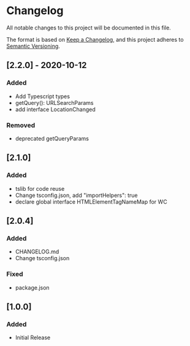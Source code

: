 # Changelog
All notable changes to this project will be documented in this file.

The format is based on [Keep a Changelog](https://keepachangelog.com/en/1.0.0/),
and this project adheres to [Semantic Versioning](https://semver.org/spec/v2.0.0.html).


## [2.2.0] - 2020-10-12
### Added
 - Add Typescript types
 - getQuery(): URLSearchParams
 - add interface LocationChanged 
### Removed
- deprecated getQueryParams

## [2.1.0] 
### Added
 - tslib for code reuse
 - Change tsconfig.json, add "importHelpers": true
 - declare global interface HTMLElementTagNameMap for WC

## [2.0.4] 
### Added
 - CHANGELOG.md
 - Change tsconfig.json

### Fixed
 - package.json

## [1.0.0] 
### Added
 - Initial Release